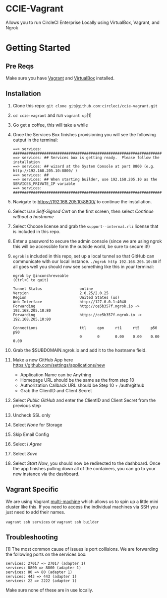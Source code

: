 # CCIE-Vagrant

Allows you to run CircleCI Enterprise Locally using VirtualBox, Vagrant, and Ngrok


# Getting Started

## Pre Reqs
Make sure you have [Vagrant](https://www.vagrantup.com/) and [VirtualBox](https://www.virtualbox.org/wiki/Downloads) installed.

## Installation
1. Clone this repo: `git clone git@github.com:circleci/ccie-vagrant.git`
2. `cd ccie-vagrant` and run `vagrant up`[1]
3. Go get a coffee, this will take a while
4. Once the Services Box finishes provisioning you will see the following output in the terminal:

    ```
    ==> services: ####################################################################################
    ==> services: ## Services box is getting ready.  Please follow the installation
    ==> services: ## wizard at the System Console at port 8800 (e.g. http://192.168.205.10:8800/ )
    ==> services: ##
    ==> services: ## When starting builder, use 192.168.205.10 as the SERVICES_PRIVATE_IP variable
    ==> services: ####################################################################################
    ```
5. Navigate to https://192.168.205.10:8800/ to continue the installation.
6. Select *Use Self-Signed Cert* on the first screen, then select *Continue without a hostname*
7. Select Choose license and grab the `support--internal.rli` license that is included in this repo.
8. Enter a password to secure the admin console (since we are using ngrok this will be accessible form the outside world, be sure to secure it!)
9. `ngrok` is included in this repo, set up a local tunnel so that GitHub can communicate with our local instance. `./ngrok http 192.168.205.10:80` if all goes well you should now see something like this in your terminal:

    ```
    ngrok by @inconshreveable                                                                                             (Ctrl+C to quit)

    Tunnel Status                 online
    Version                       2.0.25/2.0.25
    Region                        United States (us)
    Web Interface                 http://127.0.0.1:4040
    Forwarding                    http://ce5b357f.ngrok.io -> 192.168.205.10:80
    Forwarding                    https://ce5b357f.ngrok.io -> 192.168.205.10:80

    Connections                   ttl     opn     rt1     rt5     p50     p90
                                  0       0       0.00    0.00    0.00    0.00
    ```
10. Grab the $SUBDOMAIN.ngrok.io and add it to the hostname field.
11. Make a new GitHub App here https://github.com/settings/applications/new
    * Application Name can be Anything
    * Homepage URL should be the same as the from step 10
    * Authorization Callback URL should be Step 10 + /auth/github
    * Grab the ClientID and Client Secret
12. Select *Public GitHub* and enter the ClientID and Client Secret from the previous step
13. Uncheck SSL only
14. Select *None* for Storage
15. Skip Email Config
16. Select *I Agree*
17. Select *Save*
18. Select *Start Now*, you should now be redirected to the dashboard. Once the app finishes
pulling down all of the containers, you can go to your new instance via the dashboard.

## Vagrant Specific

We are using Vagrant [multi-machine](https://www.vagrantup.com/docs/multi-machine/) which allows us to spin up a little mini cluster like this. If you need to access the individual machines via SSH you just need to add their names.

`vagrant ssh services` or `vagrant ssh builder`
## Troubleshooting
[1] The most common cause of issues is port collisions. We are forwarding the following
ports on the services box:

```
services: 27017 => 27017 (adapter 1)
services: 8800 => 8800 (adapter 1)
services: 80 => 80 (adapter 1)
services: 443 => 443 (adapter 1)
services: 22 => 2222 (adapter 1)
```

Make sure none of these are in use locally.
